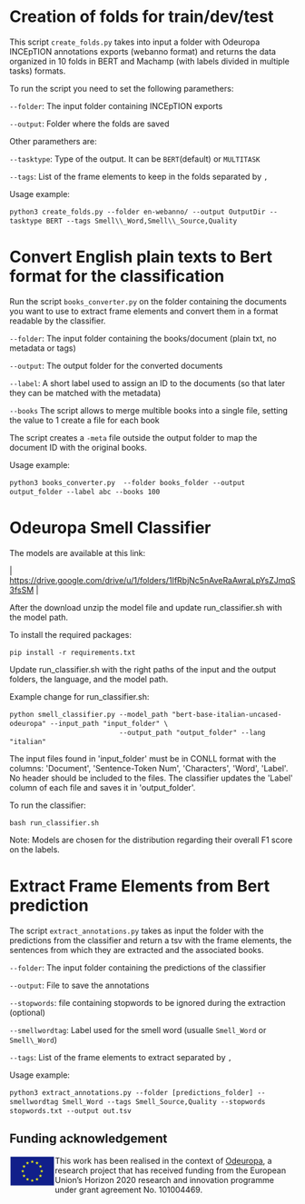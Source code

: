 # Creation of folds for train/dev/test 

This script `create_folds.py` takes into input a folder with Odeuropa INCEpTION annotations exports (webanno format) and returns the data organized in 10 folds in BERT and Machamp (with labels divided in multiple tasks) formats.

To run the script you need to set the following paramethers:

`--folder`: The input folder containing INCEpTION exports

`--output`: Folder where the folds are saved

Other paramethers are:

`--tasktype`: Type of the output. It can be `BERT`(default) or `MULTITASK`

`--tags`: List of the frame elements to keep in the folds separated by `,`


Usage example:
```
python3 create_folds.py --folder en-webanno/ --output OutputDir --tasktype BERT --tags Smell\\_Word,Smell\\_Source,Quality
```



# Convert English plain texts to Bert format for the classification

Run the script `books_converter.py` on the folder containing the documents you want to use to extract frame elements and convert them in a format readable by the classifier.


`--folder`: The input folder containing the books/document (plain txt, no metadata or tags)

`--output`: The output folder for the converted documents

`--label`: A short label used to assign an ID to the documents (so that later they can be matched with the metadata)

`--books` The script allows to merge multible books into a single file, setting the value to 1 create a file for each book


The script creates a `-meta` file outside the output folder to map the document ID with the original books.


Usage example:
```
python3 books_converter.py  --folder books_folder --output output_folder --label abc --books 100
```


# Odeuropa Smell Classifier

The models are available at this link:

| https://drive.google.com/drive/u/1/folders/1IfRbjNc5nAveRaAwraLpYsZJmqS3fsSM |

After the download unzip the model file and update run_classifier.sh with the model path.

To install the required packages:

```
pip install -r requirements.txt
```    

Update run_classifier.sh with the right paths of the input and the output folders, the language, and the model path.

Example change for run_classifier.sh:

```
python smell_classifier.py --model_path "bert-base-italian-uncased-odeuropa" --input_path "input_folder" \
                           --output_path "output_folder" --lang "italian"
```

The input files found in 'input_folder' must be in CONLL format with the columns: 'Document', 'Sentence-Token Num', 'Characters', 'Word', 'Label'. No header should be included to the files. The classifier updates the 'Label' column of each file and saves it in 'output_folder'. 

To run the classifier:

```
bash run_classifier.sh
```

Note: Models are chosen for the distribution regarding their overall F1 score on the labels. 


# Extract Frame Elements from Bert prediction

The script `extract_annotations.py` takes as input the folder with the predictions from the classifier and return a tsv with the frame elements, the sentences from which they are extracted and the associated books.

`--folder`: The input folder containing the predictions of the classifier

`--output`: File to save the annotations

`--stopwords`: file containing stopwords to be ignored during the extraction (optional)

`--smellwordtag`: Label used for the smell word (usualle `Smell_Word` or `Smell\_Word`)

`--tags`: List of the frame elements to extract separated by `,`

Usage example:
```
python3 extract_annotations.py --folder [predictions_folder] --smellwordtag Smell_Word --tags Smell_Source,Quality --stopwords stopwords.txt --output out.tsv
```



## Funding acknowledgement

<img src="https://github.com/Odeuropa/.github/raw/main/profile/eu-logo.png" width="80" height="54" align="left" alt="EU logo" />

This work has been realised in the context of [Odeuropa](https://odeuropa.eu/), a research project that has received funding from the European Union’s Horizon 2020 research and innovation programme under grant agreement No. 101004469.

